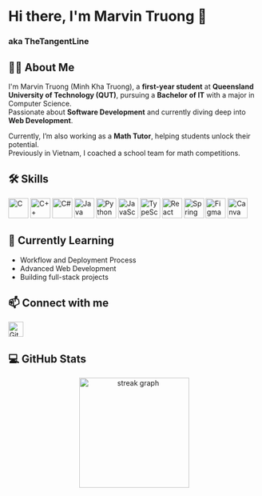 # Hi there, I'm Marvin Truong 👋  
### aka TheTangentLine

## 👨‍🎓 About Me  
I'm Marvin Truong (Minh Kha Truong), a **first-year student** at **Queensland University of Technology (QUT)**, pursuing a **Bachelor of IT** with a major in Computer Science.  
Passionate about **Software Development** and currently diving deep into **Web Development**.

Currently, I’m also working as a **Math Tutor**, helping students unlock their potential.  
Previously in Vietnam, I coached a school team for math competitions.

## 🛠️ Skills  

<p align="left">
  <img src="https://img.shields.io/badge/-C-00599C?style=for-the-badge&logo=c&logoColor=white" alt="C" height="40" />
  <img src="https://img.shields.io/badge/-C++-00599C?style=for-the-badge&logo=c%2B%2B&logoColor=white" alt="C++" height="40" />
  <img src="https://img.shields.io/badge/-C%23-239120?style=for-the-badge&logo=c-sharp&logoColor=white" alt="C#" height="40" />
  <img src="https://img.shields.io/badge/-Java-007396?style=for-the-badge&logo=java&logoColor=white" alt="Java" height="40" />
  <img src="https://img.shields.io/badge/-Python-3776AB?style=for-the-badge&logo=python&logoColor=white" alt="Python" height="40" />
  <img src="https://img.shields.io/badge/-JavaScript-F7DF1E?style=for-the-badge&logo=javascript&logoColor=black" alt="JavaScript" height="40" />
  <img src="https://img.shields.io/badge/-TypeScript-3178C6?style=for-the-badge&logo=typescript&logoColor=white" alt="TypeScript" height="40" />
  <img src="https://img.shields.io/badge/-React-61DAFB?style=for-the-badge&logo=react&logoColor=black" alt="React" height="40" />
  <img src="https://img.shields.io/badge/-Spring_Boot-6DB33F?style=for-the-badge&logo=springboot&logoColor=white" alt="Spring Boot" height="40" />
  <img src="https://img.shields.io/badge/-Figma-F24E1E?style=for-the-badge&logo=figma&logoColor=white" alt="Figma" height="40" />
  <img src="https://img.shields.io/badge/-Canva-00C4CC?style=for-the-badge&logo=canva&logoColor=white" alt="Canva" height="40" />  
</p>

## 🚀 Currently Learning  
- Workflow and Deployment Process  
- Advanced Web Development 
- Building full-stack projects  

## 📫 Connect with me  
[<img src="https://img.shields.io/github/followers/TheTangentLine?label=Follow&style=social" alt="GitHub followers" height="30"/>](https://github.com/TheTangentLine)


## 💻 GitHub Stats  

<div align="center">
  <img src="https://streak-stats.demolab.com?user=TheTangentLine&locale=en&mode=daily&theme=dark&hide_border=false&border_radius=5&order=3" height="220" alt="streak graph"  />
</div>
